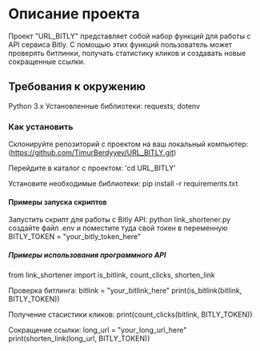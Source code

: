 # Описание проекта

Проект "URL_BITLY" представляет собой набор функций для работы с API сервиса Bitly. С помощью этих функций пользователь может проверять битлинки, получать статистику кликов и создавать новые сокращенные ссылки.

## Требования к окружению

Python 3.x
Установленные библиотеки: requests, dotenv

### Как установить 

Склонируйте репозиторий с проектом на ваш локальный компьютер: 
(https://github.com/TimurBerdyyev/URL_BITLY.git)

Перейдите в каталог с проектом:
’cd URL_BITLY’

Установите необходимые библиотеки:
pip install -r requirements.txt


#### Примеры запуска скриптов

Запустить скрипт для работы с Bitly API:
python link_shortener.py 
создайте файл .env и поместите туда свой токен в переменную BITLY_TOKEN = "your_bitly_token_here"

##### Примеры использования программного API
from link_shortener import is_bitlink, count_clicks, shorten_link

Проверка битлинга:
bitlink = "your_bitlink_here"
print(is_bitlink(bitlink, BITLY_TOKEN))

Получение стасистики кликов:
print(count_clicks(bitlink, BITLY_TOKEN))

Сокращение ссылки:
long_url = "your_long_url_here"
print(shorten_link(long_url, BITLY_TOKEN))






